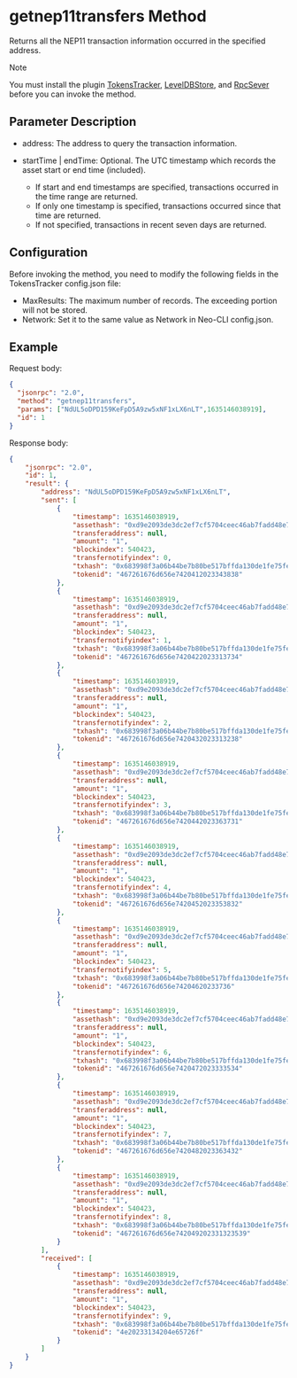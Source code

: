 # getnep11transfers Method

Returns all the NEP11 transaction information occurred in the specified address.

> [!Note]
>
> You must install the plugin [TokensTracker](https://github.com/neo-project/neo-modules/releases), [LevelDBStore](https://github.com/neo-project/neo-modules/releases), and [RpcSever](https://github.com/neo-project/neo-modules/releases) before you can invoke the method.

## Parameter Description

- address: The address to query the transaction information.

- startTime | endTime: Optional. The UTC timestamp which records the asset start or end  time (included).
  - If start and end timestamps are specified, transactions occurred in the time range are returned.
  - If only one timestamp is specified, transactions occurred since that time are returned.
  - If not specified, transactions in recent seven days are returned.

## Configuration

Before invoking the method, you need to modify the following fields in the TokensTracker config.json file:

- MaxResults: The maximum number of records. The exceeding portion will not be stored.
- Network: Set it to the same value as Network in Neo-CLI config.json.

## Example

Request body:

```json
{
  "jsonrpc": "2.0",
  "method": "getnep11transfers",
  "params": ["NdUL5oDPD159KeFpD5A9zw5xNF1xLX6nLT",1635146038919],
  "id": 1
}
```

Response body:

```json
{
    "jsonrpc": "2.0",
    "id": 1,
    "result": {
        "address": "NdUL5oDPD159KeFpD5A9zw5xNF1xLX6nLT",
        "sent": [
            {
                "timestamp": 1635146038919,
                "assethash": "0xd9e2093de3dc2ef7cf5704ceec46ab7fadd48e7f",
                "transferaddress": null,
                "amount": "1",
                "blockindex": 540423,
                "transfernotifyindex": 0,
                "txhash": "0x683998f3a06b44be7b80be517bffda130de1fe75feae7b6e58d8372266fd87f6",
                "tokenid": "467261676d656e7420412023343838"
            },
            {
                "timestamp": 1635146038919,
                "assethash": "0xd9e2093de3dc2ef7cf5704ceec46ab7fadd48e7f",
                "transferaddress": null,
                "amount": "1",
                "blockindex": 540423,
                "transfernotifyindex": 1,
                "txhash": "0x683998f3a06b44be7b80be517bffda130de1fe75feae7b6e58d8372266fd87f6",
                "tokenid": "467261676d656e7420422023313734"
            },
            {
                "timestamp": 1635146038919,
                "assethash": "0xd9e2093de3dc2ef7cf5704ceec46ab7fadd48e7f",
                "transferaddress": null,
                "amount": "1",
                "blockindex": 540423,
                "transfernotifyindex": 2,
                "txhash": "0x683998f3a06b44be7b80be517bffda130de1fe75feae7b6e58d8372266fd87f6",
                "tokenid": "467261676d656e7420432023313238"
            },
            {
                "timestamp": 1635146038919,
                "assethash": "0xd9e2093de3dc2ef7cf5704ceec46ab7fadd48e7f",
                "transferaddress": null,
                "amount": "1",
                "blockindex": 540423,
                "transfernotifyindex": 3,
                "txhash": "0x683998f3a06b44be7b80be517bffda130de1fe75feae7b6e58d8372266fd87f6",
                "tokenid": "467261676d656e7420442023363731"
            },
            {
                "timestamp": 1635146038919,
                "assethash": "0xd9e2093de3dc2ef7cf5704ceec46ab7fadd48e7f",
                "transferaddress": null,
                "amount": "1",
                "blockindex": 540423,
                "transfernotifyindex": 4,
                "txhash": "0x683998f3a06b44be7b80be517bffda130de1fe75feae7b6e58d8372266fd87f6",
                "tokenid": "467261676d656e7420452023353832"
            },
            {
                "timestamp": 1635146038919,
                "assethash": "0xd9e2093de3dc2ef7cf5704ceec46ab7fadd48e7f",
                "transferaddress": null,
                "amount": "1",
                "blockindex": 540423,
                "transfernotifyindex": 5,
                "txhash": "0x683998f3a06b44be7b80be517bffda130de1fe75feae7b6e58d8372266fd87f6",
                "tokenid": "467261676d656e74204620233736"
            },
            {
                "timestamp": 1635146038919,
                "assethash": "0xd9e2093de3dc2ef7cf5704ceec46ab7fadd48e7f",
                "transferaddress": null,
                "amount": "1",
                "blockindex": 540423,
                "transfernotifyindex": 6,
                "txhash": "0x683998f3a06b44be7b80be517bffda130de1fe75feae7b6e58d8372266fd87f6",
                "tokenid": "467261676d656e7420472023333534"
            },
            {
                "timestamp": 1635146038919,
                "assethash": "0xd9e2093de3dc2ef7cf5704ceec46ab7fadd48e7f",
                "transferaddress": null,
                "amount": "1",
                "blockindex": 540423,
                "transfernotifyindex": 7,
                "txhash": "0x683998f3a06b44be7b80be517bffda130de1fe75feae7b6e58d8372266fd87f6",
                "tokenid": "467261676d656e7420482023363432"
            },
            {
                "timestamp": 1635146038919,
                "assethash": "0xd9e2093de3dc2ef7cf5704ceec46ab7fadd48e7f",
                "transferaddress": null,
                "amount": "1",
                "blockindex": 540423,
                "transfernotifyindex": 8,
                "txhash": "0x683998f3a06b44be7b80be517bffda130de1fe75feae7b6e58d8372266fd87f6",
                "tokenid": "467261676d656e742049202331323539"
            }
        ],
        "received": [
            {
                "timestamp": 1635146038919,
                "assethash": "0xd9e2093de3dc2ef7cf5704ceec46ab7fadd48e7f",
                "transferaddress": null,
                "amount": "1",
                "blockindex": 540423,
                "transfernotifyindex": 9,
                "txhash": "0x683998f3a06b44be7b80be517bffda130de1fe75feae7b6e58d8372266fd87f6",
                "tokenid": "4e20233134204e65726f"
            }
        ]
    }
}
```

